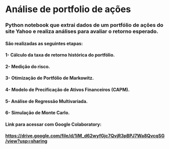 # Análise de portfolio de ações


### Python notebook que extrai dados de um portfólio de ações do site Yahoo e realiza análises para avaliar o retorno esperado.

#### São realizadas as seguintes etapas:
#### 1- Cálculo da taxa de retorno histórica do portfólio. 
#### 2- Medição do risco.
#### 3- Otimização de Portfólio de Markowitz.
#### 4- Modelo de Precificação de Ativos Financeiros (CAPM).
#### 5- Análise de Regressão Multivariada.
#### 6- Simulação de Monte Carlo.


#### Link para acessar com Google Colaboratory:
#### https://drive.google.com/file/d/1iM_d62wyfGjc7QvjR3pBPJ7Wa8QvcqSG/view?usp=sharing
